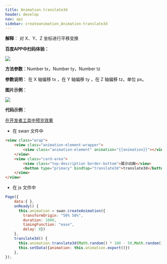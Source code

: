 ```yaml
---
title: Animation.translate3d
header: develop
nav: api
sidebar: createanimation_Animation-translate3d
---
```

 

**解释**： 对 X、Y、Z 坐标进行平移变换

**百度APP中扫码体验：**

<img src="https://b.bdstatic.com/miniapp/assets/images/doc_demo/translate3d.png"  class="demo-qrcode-image" />

**方法参数**：Number tx，Number ty，Number tz 

**参数说明**： 在 X 轴偏移 tx ，在 Y 轴偏移 ty ，在 Z 轴偏移 tz，单位 px。

**图片示例**：

<div class="m-doc-custom-examples">
    <div class="m-doc-custom-examples-correct">
        <img src="https://b.bdstatic.com/miniapp/images/translate3d.gif">
    </div>
    <div class="m-doc-custom-examples-correct">
        <img src=" ">
    </div>
    <div class="m-doc-custom-examples-correct">
        <img src=" ">
    </div>     
</div>

**代码示例**：

<a href="swanide://fragment/90dfd1038c8a49c6b92de921d43e555b1574217718126" title="在开发者工具中预览效果" target="_self">在开发者工具中预览效果</a>

* 在 swan 文件中

```html
<view class="wrap">
    <view class="animation-element-wrapper">
        <view class="animation-element" animation="{{animation}}"></view>
    </view>
    <view class="card-area">
        <view class="top-description border-bottom">展示动画</view>
        <button type="primary" bindtap="translate3d">translate3d</button>
    </view>
</view>
```
* 在 js 文件中

```js
Page({
    data:{ },
    onReady() {
      this.animation = swan.createAnimation({
        transformOrigin: "50% 50%",
        duration: 1000,
        timingFunction: "ease",
        delay: 0})
    },
    translate3d() {
      this.animation.translate3d(Math.random() * 100 - 50,Math.random() * 100 - 50,Math.random() * 100 - 50).step()
      this.setData({animation: this.animation.export()})
    },
});
```
